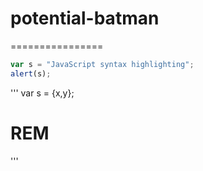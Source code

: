 # potential-batman
================

```javascript
var s = "JavaScript syntax highlighting";
alert(s);
```

'''
  var s =
    {x,y};
        
  # REM
'''


